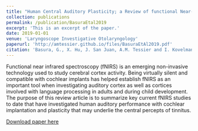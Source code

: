 ```yaml
---
title: "Human Central Auditory Plasticity; a Review of functional Near-Infrared Spectroscopy (fNIRS) to Measure Cochlear Implant Performance and Tinnitus Perception"
collection: publications
permalink: /publication/BasuraEtal2019
excerpt: 'This is an excerpt of the paper.'
date: 2019-01-01
venue: 'Laryngoscope Investigative Otolaryngology'
paperurl: 'http://amtessier.github.io/files/BasuraEtAl2019.pdf'
citation: 'Basura, G., X. Hu, J. San Juan, A.M. Tessier and I. Kovelman. (to appear). &quot;Human Central Auditory Plasticity; a Review of functional Near-Infrared Spectroscopy (fNIRS) to Measure Cochlear Implant Performance and Tinnitus Perception.&quot; <i>Laryngoscope Investigative Otolaryngology</i>. X(X).'
---
```

<div class="amtText" markdown="1">
Functional near infrared spectroscopy (fNIRS) is an emerging non-invasive technology used to study cerebral cortex activity.  
Being virtually silent and compatible with cochlear implants has helped establish fNIRS as an important tool when investigating 
auditory cortex as well as cortices involved with language processing in adults and during child development. The purpose of this 
review article is to summarize key current fNIRS studies to date that have investigated human auditory performance with cochlear 
implantation and plasticity that may underlie the central percepts of tinnitus.

[Download paper here](http://academicpages.github.io/files/BasuraEtAl2019.pdf)

</div>
